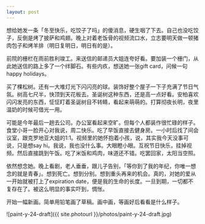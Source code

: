 ```yaml
---
layout: post
---
```


想给她发一条「冬至快乐，吃饺子了吗」的傻消息，硬生咽了下去。自己也没吃饺子，反倒是烤了披萨和鸡翅。晚上对着老饭骨的视频流口水，立志要明天做一顿猪肉包子和烤羊排（明日复明日，明日有的是）。

前院的栅栏在雨前胜利竣工。来送信的邮递员大姐连夸好看。要加装一个栅门，从此她送信的路上多了一个绊脚石。有些内疚，想送她一张gift card，问候一句happy holidays。

买了棵松树。还有一大堆灯光下闪闪亮的球。装饰好整个屋子一下子充满了节日气氛。树高七尺半，快顶到天花板去。圣诞树这种东西，还是高一点好看。安柏喜欢闪闪发亮的东西，怔怔盯着圣诞树目不转睛，看起来萌萌的。打算彻夜长明，夜里温奶的时候可借光一用。

可能是今年最后一趟去公司。办公室看起来空旷。但每个人都装作很忙碌的样子。食堂小哥一脸开心对我说，周二快乐。吃了早饭直接去健身房。一小时后找了间会议室，跟克罗地亚大姐的1:1。视频里的她怀抱着小孩，说，其实我今天没事可说，只是想say hi。我说，我也没什么事。大眼瞪小眼。互祝节日快乐，挂掉视频。然后直接跳到午饭。吃了米饭和鸡肉，味道还不错。吃罢回家，太阳当空照。

依然想念她。晚上看剧，老人垂垂，跟儿子告别，「等你到了我的年纪，你唯一想念的就是青春」。想到死亡。想到分别。想到重头再来的机会。真的，对她的爱从一开始就被打上了expiration date，便是我的生命的长度。一旦到期，一切都不复存在了。被这么明显的事实吓到，惆怅。

开始一幅新画。简单用铅笔画了草稿。画中画，等画好后看看是什么样子。

![paint-y-24-draft]({{ site.photourl }}/photos/paint-y-24-draft.jpg)